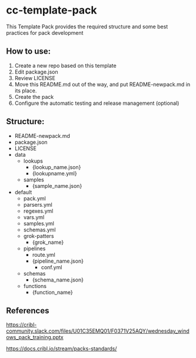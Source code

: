 # cc-template-pack
This Template Pack provides the required structure and some best practices for pack development

## How to use:
1. Create a new repo based on this template
2. Edit package.json
3. Review LICENSE
4. Move this README.md out of the way, and put README-newpack.md in its place.
5. Create the pack 
6. Configure the automatic testing and release management (optional)

## Structure:
* README-newpack.md
* package.json
* LICENSE
* data
  * lookups
    * {lookup_name.json}
    * {lookupname.yml}
  * samples
    * {sample_name.json}
* default
  * pack.yml
  * parsers.yml
  * regexes.yml
  * vars.yml
  * samples.yml
  * schemas.yml
  * grok-patters
    * {grok_name}
  * pipelines
    * route.yml
    * {pipeline_name.json}
      * conf.yml
  * schemas
    * {schema_name.json}
  * functions
    * {function_name}

## References
https://cribl-community.slack.com/files/U01C35EMQ01/F0371V25AQY/wednesday_windows_pack_training.pptx

https://docs.cribl.io/stream/packs-standards/
